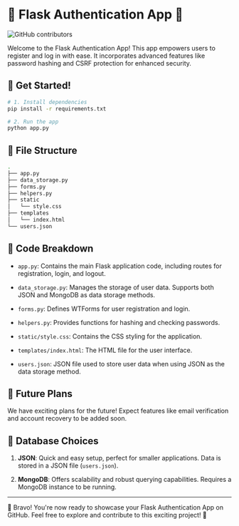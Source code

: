 # 🌟 Flask Authentication App 🌟


![GitHub contributors](https://img.shields.io/github/contributors/Ishanoshada/flask-auth-app)

Welcome to the Flask Authentication App! This app empowers users to register and log in with ease. It incorporates advanced features like password hashing and CSRF protection for enhanced security.

## 🚀 Get Started!

```bash
# 1. Install dependencies
pip install -r requirements.txt

# 2. Run the app
python app.py
```

## 📁 File Structure

```bash
.
├── app.py
├── data_storage.py
├── forms.py
├── helpers.py
├── static
│   └── style.css
├── templates
│   └── index.html
└── users.json
```

## 🧐 Code Breakdown

- `app.py`: Contains the main Flask application code, including routes for registration, login, and logout.

- `data_storage.py`: Manages the storage of user data. Supports both JSON and MongoDB as data storage methods.

- `forms.py`: Defines WTForms for user registration and login.

- `helpers.py`: Provides functions for hashing and checking passwords.

- `static/style.css`: Contains the CSS styling for the application.

- `templates/index.html`: The HTML file for the user interface.

- `users.json`: JSON file used to store user data when using JSON as the data storage method.

## 🔮 Future Plans

We have exciting plans for the future! Expect features like email verification and account recovery to be added soon.

## 💽 Database Choices

1. **JSON**: Quick and easy setup, perfect for smaller applications. Data is stored in a JSON file (`users.json`).

2. **MongoDB**: Offers scalability and robust querying capabilities. Requires a MongoDB instance to be running.

---

🎉 Bravo! You're now ready to showcase your Flask Authentication App on GitHub. Feel free to explore and contribute to this exciting project! 🚀
